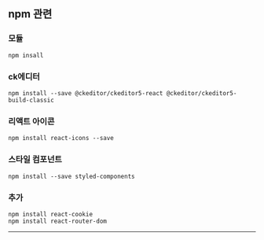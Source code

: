 ## npm 관련

### 모듈
```npm insall```

### ck에디터
```npm install --save @ckeditor/ckeditor5-react @ckeditor/ckeditor5-build-classic```

### 리액트 아이콘
```npm install react-icons --save```

### 스타일 컴포넌트
```npm install --save styled-components```

### 추가
```npm install react-cookie``` <br>
```npm install react-router-dom```

-----
